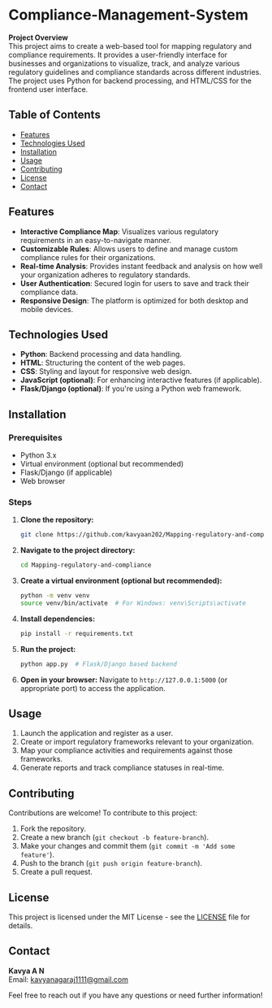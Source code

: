# Compliance-Management-System

**Project Overview**  
This project aims to create a web-based tool for mapping regulatory and compliance requirements. It provides a user-friendly interface for businesses and organizations to visualize, track, and analyze various regulatory guidelines and compliance standards across different industries. The project uses Python for backend processing, and HTML/CSS for the frontend user interface.

## Table of Contents
- [Features](#features)
- [Technologies Used](#technologies-used)
- [Installation](#installation)
- [Usage](#usage)
- [Contributing](#contributing)
- [License](#license)
- [Contact](#contact)

## Features
- **Interactive Compliance Map**: Visualizes various regulatory requirements in an easy-to-navigate manner.
- **Customizable Rules**: Allows users to define and manage custom compliance rules for their organizations.
- **Real-time Analysis**: Provides instant feedback and analysis on how well your organization adheres to regulatory standards.
- **User Authentication**: Secured login for users to save and track their compliance data.
- **Responsive Design**: The platform is optimized for both desktop and mobile devices.

## Technologies Used
- **Python**: Backend processing and data handling.
- **HTML**: Structuring the content of the web pages.
- **CSS**: Styling and layout for responsive web design.
- **JavaScript (optional)**: For enhancing interactive features (if applicable).
- **Flask/Django (optional)**: If you're using a Python web framework.

## Installation

### Prerequisites
- Python 3.x
- Virtual environment (optional but recommended)
- Flask/Django (if applicable)
- Web browser

### Steps
1. **Clone the repository:**
   ```bash
   git clone https://github.com/kavyaan202/Mapping-regulatory-and-compliance.git
   ```
2. **Navigate to the project directory:**
   ```bash
   cd Mapping-regulatory-and-compliance
   ```
3. **Create a virtual environment (optional but recommended):**
   ```bash
   python -m venv venv
   source venv/bin/activate  # For Windows: venv\Scripts\activate
   ```
4. **Install dependencies:**
   ```bash
   pip install -r requirements.txt
   ```
5. **Run the project:**
   ```bash
   python app.py  # Flask/Django based backend
   ```

6. **Open in your browser:**
   Navigate to `http://127.0.0.1:5000` (or appropriate port) to access the application.

## Usage
1. Launch the application and register as a user.
2. Create or import regulatory frameworks relevant to your organization.
3. Map your compliance activities and requirements against those frameworks.
4. Generate reports and track compliance statuses in real-time.

## Contributing
Contributions are welcome! To contribute to this project:
1. Fork the repository.
2. Create a new branch (`git checkout -b feature-branch`).
3. Make your changes and commit them (`git commit -m 'Add some feature'`).
4. Push to the branch (`git push origin feature-branch`).
5. Create a pull request.

## License
This project is licensed under the MIT License - see the [LICENSE](LICENSE) file for details.

## Contact
**Kavya A N**  
Email: kavyanagaraj1111@gmail.com

Feel free to reach out if you have any questions or need further information!
